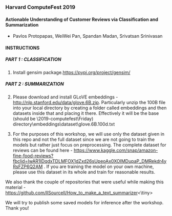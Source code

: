 ### Harvard ComputeFest 2019

#### Actionable Understanding of Customer Reviews via Classification and Summarization

 - Pavlos Protopapas, WeiWei Pan, Spandan Madan, Srivatsan Srinivasan
 
#### INSTRUCTIONS

##### PART 1 : CLASSIFICATION

1. Install gensim package.https://pypi.org/project/gensim/

##### PART 2 : SUMMARIZATION
2. Please download and install GLoVE embeddings - http://nlp.stanford.edu/data/glove.6B.zip. Particularly unzip the 100B file into your local directory by creating a folder called embeddings and then datasets inside that and placing it there. Effectively it will be the base (should be \2019-computefest\Friday) directory\embeddings\dataset\glove.6B.100d.txt

3. For the purposes of this workshop, we will use only the dataset given in this repo and not the full dataset since we are not going to train the models but rather just focus on preprocessing. The complete dataset for reviews can be found here - https://www.kaggle.com/snap/amazon-fine-food-reviews?fbclid=IwAR1IDqdxTDLMFOX1dZxd26sUpeoAx0XOIMDupaP_DMRekdr4yRsFZP6Q2AM . If you are training the model on your own machine, please use this dataset in its whole and train for reasonable results.

<tiny> We also thank the couple of repositories that were useful while making this material -  https://github.com/llSourcell/How_to_make_a_text_summarizer<\tiny>


We will try to publish some saved models for inference after the workshop. Thank you!
